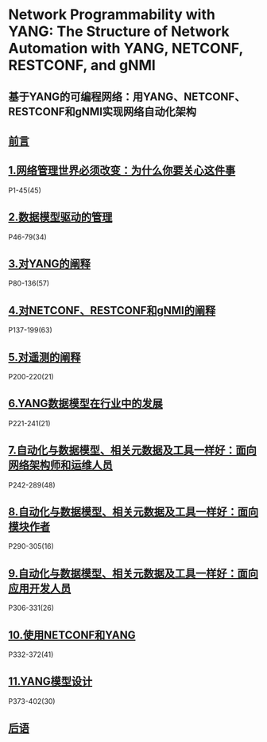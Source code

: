 
# Network Programmability with YANG: The Structure of Network Automation with YANG, NETCONF, RESTCONF, and gNMI

## **基于YANG的可编程网络：用YANG、NETCONF、RESTCONF和gNMI实现网络自动化架构**

## [前言](Prologue.md)

## [1.网络管理世界必须改变：为什么你要关心这件事](Chapter.1.md)

P1-45(45)

## [2.数据模型驱动的管理](Chapter.2.md)

P46-79(34)

## [3.对YANG的阐释](Chapter.3.md)

P80-136(57)

## [4.对NETCONF、RESTCONF和gNMI的阐释](Chapter.4.md)

P137-199(63)

## [5.对遥测的阐释](Chapter.5.md)

P200-220(21)

## [6.YANG数据模型在行业中的发展](Chapter.6.md)

P221-241(21)

## [7.自动化与数据模型、相关元数据及工具一样好：面向网络架构师和运维人员](Chapter.7.md)

P242-289(48)

## [8.自动化与数据模型、相关元数据及工具一样好：面向模块作者](Chapter.8.md)

P290-305(16)

## [9.自动化与数据模型、相关元数据及工具一样好：面向应用开发人员](Chapter.9.md)

P306-331(26)

## [10.使用NETCONF和YANG](Chapter.10.md)

P332-372(41)

## [11.YANG模型设计](Chapter.11.md)

P373-402(30)

## [后语](Epilogue.md)

